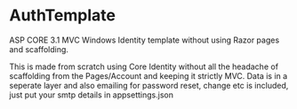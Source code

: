 # AuthTemplate

ASP CORE 3.1 MVC Windows Identity template without using Razor pages and scaffolding. 

This is made from scratch using Core Identity without all the headache of scaffolding from the Pages/Account and keeping it strictly MVC.
Data is in a seperate layer and also emailing for password reset, change etc is included, just put your smtp details in appsettings.json 
